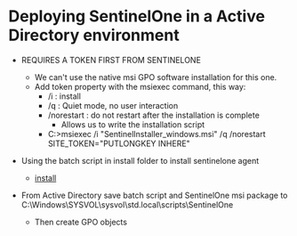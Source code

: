 # Deploying SentinelOne in a Active Directory environment

- REQUIRES A TOKEN FIRST FROM SENTINELONE
  - We can't use the native msi GPO software installation for this one.
  - Add token property with the msiexec command, this way:
    - /i : install
    - /q : Quiet mode, no user interaction
    - /norestart : do not restart after the installation is complete
      - Allows us to write the installation script
    - C:\>msiexec /i "SentinelInstaller_windows.msi" /q /norestart SITE_TOKEN="PUTLONGKEY INHERE"

- Using the batch script in install folder to install sentinelone agent
  - [install](/install/SOinstall.msi)
- From Active Directory save batch script and SentinelOne msi package to C:\Windows\SYSVOL\sysvol\std.local\scripts\SentinelOne
  - Then create GPO objects